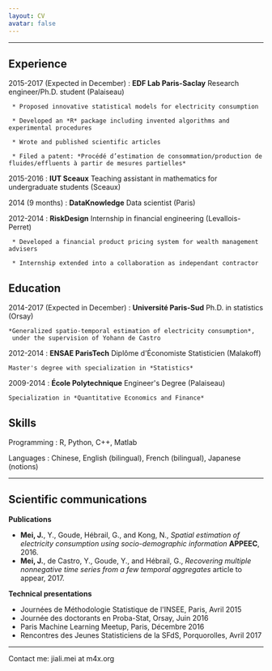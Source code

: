```yaml
---
layout: CV
avatar: false
---
```




----------------------------------------

Experience
----------

2015-2017 (Expected in December)
:    **EDF Lab Paris-Saclay** Research engineer/Ph.D. student (Palaiseau)

     * Proposed innovative statistical models for electricity consumption

     * Developed an *R* package including invented algorithms and experimental procedures

     * Wrote and published scientific articles

     * Filed a patent: *Procédé d’estimation de consommation/production de fluides/effluents à partir de mesures partielles*

2015-2016
:    **IUT Sceaux** Teaching assistant in mathematics for undergraduate students (Sceaux)

2014 (9 months)
:    **DataKnowledge** Data scientist (Paris)

2012-2014
:    **RiskDesign** Internship in financial engineering (Levallois-Perret)
	
	 * Developed a financial product pricing system for wealth management advisers

	 * Internship extended into a collaboration as independant contractor

Education
---------

2014-2017 (Expected in December)
:   **Université Paris-Sud** Ph.D. in statistics (Orsay)

    *Generalized spatio-temporal estimation of electricity consumption*, 
     under the supervision of Yohann de Castro

2012-2014
:   **ENSAE ParisTech** Diplôme d'Économiste Statisticien (Malakoff)
    
    Master's degree with specialization in *Statistics*

2009-2014
:   **École Polytechnique** Engineer's Degree (Palaiseau)

    Specialization in *Quantitative Economics and Finance*


Skills
--------------------

Programming
:   R, Python, C++, Matlab

Languages
:   Chinese, English (bilingual), French (bilingual), Japanese (notions)

----


Scientific communications
----------------------------------------

**Publications**

* **Mei, J.**, Y., Goude, Hébrail, G., and Kong, N.,  *Spatial estimation of electricity consumption using socio-demographic information* **APPEEC**, 2016.
* **Mei, J.**, de Castro, Y., Goude, Y., and Hébrail, G., *Recovering multiple nonnegative time series from a few temporal aggregates* article to appear, 2017.

**Technical presentations**

* Journées de Méthodologie Statistique de l'INSEE, Paris, Avril 2015
* Journée des doctorants en Proba-Stat, Orsay, Juin 2016
* Paris Machine Learning Meetup, Paris, Décembre 2016
* Rencontres des Jeunes Statisticiens de la SFdS, Porquorolles, Avril 2017

----------------------------------------

Contact me: jiali.mei at m4x.org


